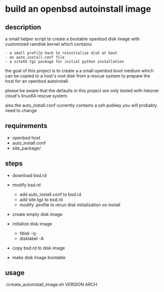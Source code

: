 # build an openbsd autoinstall image

## description
a small helper script to create a bootable openbsd disk image
with customized ramdisk kernel which contains:

	- a small profile hack to reinitialize disk at boot
	- an auto_install.conf file
	- a siteXX.tgz package for initial python installation

the goal of this project is to create a a small openbsd boot medium
which can be copied to a host's root disk from a rescue system to
prepare the host for an openbsd autoinstall.

please be aware that the defaults in this project are only tested with hetzner cloud's
linux64 rescue system. 

also the auto_install.conf currently contains a ssh pubkey you will probably need to change

## requirements
- openbsd host
- auto_install.conf
- site_package/

## steps

- download bsd.rd
- modify bsd.rd
  - add auto_install.conf to bsd.rd
  - add site.tgz to bsd.rd
  - modify .profile to rerun disk initialization on install

- create empty disk image
- initialize disk image
  - fdisk -iy
  - disklabel -A

- copy bsd.rd to disk image
- make disk image bootable

## usage

./create_autoinstall_image.sh VERSION ARCH
